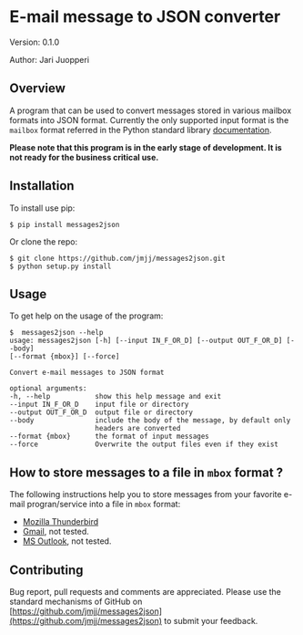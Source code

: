 E-mail message to JSON converter
================================

Version: 0.1.0

Author: Jari Juopperi

Overview
--------

A program that can be used to convert messages stored in various mailbox formats into JSON format. Currently the only supported input format is the `mailbox` format referred in the Python standard library
[documentation](https://docs.python.org/2/library/mailbox.html#mbox).

**Please note that this program is in the early stage of development. It is not ready for the business critical use.**

Installation
------------

To install use pip:

    $ pip install messages2json


Or clone the repo:

    $ git clone https://github.com/jmjj/messages2json.git
    $ python setup.py install

Usage
-----
To get help on the usage of the program:

    $  messages2json --help
    usage: messages2json [-h] [--input IN_F_OR_D] [--output OUT_F_OR_D] [--body]  
    [--format {mbox}] [--force]

    Convert e-mail messages to JSON format

    optional arguments:
    -h, --help           show this help message and exit
    --input IN_F_OR_D    input file or directory
    --output OUT_F_OR_D  output file or directory
    --body               include the body of the message, by default only
                         headers are converted
    --format {mbox}      the format of input messages
    --force              Overwrite the output files even if they exist

How to store messages to a file in `mbox` format ?
------------------------------------------
The following instructions help you to store messages from your favorite e-mail progran/service into a file in `mbox` format:
   + [Mozilla Thunderbird](https://freeshell.de/~kaosmos/mboximport-en.html)
   +  [Gmail](http://email.about.com/od/gmailtips/fl/How-to-Export-Your-Emails-from-Gmail-As-Mbox-Files.htm), not tested.
   + [MS Outlook](http://www.techhit.com/outlook/convert_outlook_mbox.html), not tested.





Contributing
------------

Bug report, pull requests and comments are appreciated. Please use the standard mechanisms of GitHub on [https://github.com/jmjj/messages2json](https://github.com/jmjj/messages2json) to submit your feedback.
